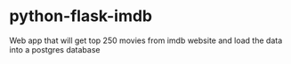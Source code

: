 # python-flask-imdb
Web app that will get top 250 movies from imdb website and load the data into a postgres database
